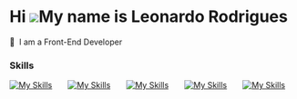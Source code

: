 Hi ![](https://user-images.githubusercontent.com/18350557/176309783-0785949b-9127-417c-8b55-ab5a4333674e.gif)My name is Leonardo Rodrigues
========================================================================================================================================

🚀  I am a Front-End Developer
<br/>

### Skills

[![My Skills](https://skillicons.dev/icons?i=html,css)](https://skillicons.dev) &nbsp;&nbsp;&nbsp;&nbsp;&nbsp; [![My Skills](https://skillicons.dev/icons?i=js,ts)](https://skillicons.dev) &nbsp;&nbsp;&nbsp;&nbsp;&nbsp; [![My Skills](https://skillicons.dev/icons?i=react)](https://skillicons.dev) &nbsp;&nbsp;&nbsp;&nbsp;&nbsp; [![My Skills](https://skillicons.dev/icons?i=tailwind,styledcomponents)](https://skillicons.dev) &nbsp;&nbsp;&nbsp;&nbsp;&nbsp; [![My Skills](https://skillicons.dev/icons?i=figma)](https://skillicons.dev)
<br/>



<div id="badges">
  <a href="#">
<!--     <img src="https://img.shields.io/badge/LinkedIn-blue?style=for-the-badge&logo=linkedin&logoColor=white" alt="LinkedIn Badge"/> ### Socials-->
  </a>
</div>
